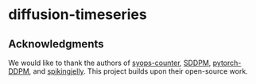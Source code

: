 # diffusion-timeseries

## Acknowledgments

We would like to thank the authors of [syops-counter](https://github.com/iCGY96/syops-counter), [SDDPM](https://github.com/AndyCao1125/SDDPM), [pytorch-DDPM](https://github.com/w86763777/pytorch-ddpm), and [spikingjelly](https://github.com/fangwei123456/spikingjelly). This project builds upon their open-source work.
